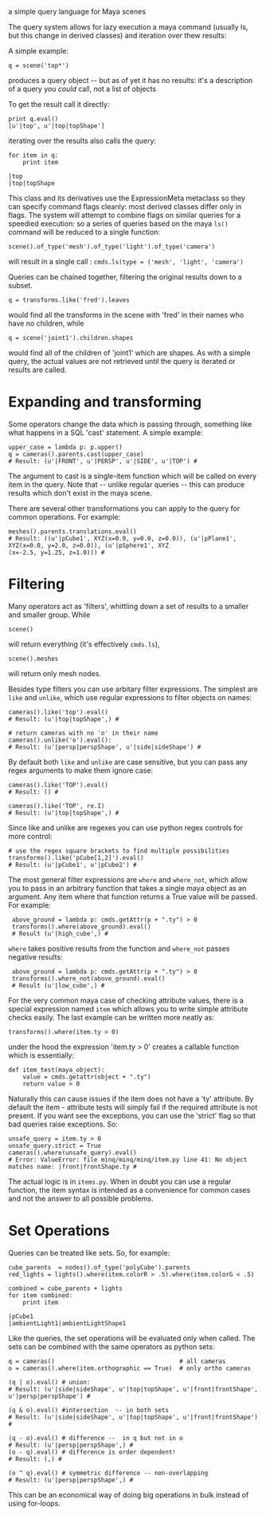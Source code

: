 a simple query language for Maya scenes

The query system allows for lazy execution a maya command (usually ls, but this change in derived classes) and iteration over thew results:

A simple example:

    q = scene('top*')

produces a query object -- but as of yet it has no results: it's a description of a query you _could_ call, not a list of objects

To get the result call it directly:

    print q.eval()
    [u'|top', u'|top|topShape']

iterating over the results also calls the query:

    for item in q:
        print item

    |top
    |top|topShape

This class and its derivatives use the ExpressionMeta metaclass so they can specify command flags cleanly: most derived classes differ only in flags. The system will attempt to combine flags on similar queries for a speedied execution: so a series of queries based on the maya `ls()` command will be reduced to a single function:

    scene().of_type('mesh').of_type('light').of_type('camera') 

will result in a single call : `cmds.ls(type = ('mesh', 'light', 'camera')`

Queries can be chained together, filtering the original results down to a subset. 


    q = transforms.like('fred').leaves

would find all the transforms in the scene with 'fred' in their names who have no children, while

    q = scene('joint1').children.shapes

would find all of the children of 'joint1' which are shapes.  As with a simple query, the actual values are not
retrieved until the query is iterated or results are called.

Expanding and transforming
==========================

Some operators change the data which is passing through, something like what happens in a SQL 'cast' statement.  A 
simple example:

    upper_case = lambda p: p.upper()
    q = cameras().parents.cast(upper_case)
    # Result: (u'|FRONT', u'|PERSP', u'|SIDE', u'|TOP') # 

The argument to cast is a single-item function which will be called on every item in the query.  Note that -- unlike 
regular queries -- this can produce results which don't exist in the maya scene.

There are several other transformations you can apply to the query for common operations.  For example:

    meshes().parents.translations.eval()
    # Result: ((u'|pCube1', XYZ(x=0.0, y=0.0, z=0.0)), (u'|pPlane1', XYZ(x=0.0, y=2.0, z=0.0)), (u'|pSphere1', XYZ
    (x=-2.5, y=1.25, z=1.0))) # 


Filtering
==========

Many operators act as 'filters', whittling down a set of results to a smaller and smaller group.  While

    scene()
   
will return everything (it's effectively `cmds.ls`), 

    scene().meshes
    
will return only mesh nodes.  

Besides type filters you can use arbitary filter expressions. The simplest are `like` and `unlike`, which use regular
 expressions to filter objects on names:
 
    cameras().like('top').eval()
    # Result: (u'|top|topShape',) # 

    # return cameras with no 'o' in their name
    cameras().unlike('o').eval():
    # Result: (u'|persp|perspShape', u'|side|sideShape') # 

By default both `like` and `unlike` are case sensitive, but you can pass any regex arguments to make them ignore case:
    
    cameras().like('TOP').eval()
    # Result: () # 
    
    cameras().like('TOP', re.I)
    # Result: (u'|top|topShape',) # 

Since like and unlike are regexes you can use python regex controls for more control:

    # use the regex square brackets to find multiple possibilities
    transforms().like('pCube[1,2]').eval()
    # Result: (u'|pCube1', u'|pCube2') # 

The most general filter expressions are `where` and `where_not`, which allow you to pass in an arbitrary function 
that takes a single maya object as an argument. Any item where that function returns a True value will be passed.  
For example:

     above_ground = lambda p: cmds.getAttr(p + ".ty") > 0
     transforms().where(above_ground).eval()
     # Result (u'|high_cube',) #
     
`where` takes positive results from the function and `where_not` passes negative results:

     above_ground = lambda p: cmds.getAttr(p + ".ty") > 0
     transforms().where_not(above_ground).eval()
     # Result (u'|low_cube',) #

For the very common maya case of checking attribute values, there is a special expression named `item` which allows 
you to write simple attribute checks easily.  The last example can be written more neatly as:

    transforms().where(item.ty > 0)
    
under the hood the expression 'item.ty > 0' creates a callable function which is essentially:

    def item_test(maya_object):
        value = cmds.getattr(object + ".ty")
        return value > 0
        
Naturally this can cause issues if the item does not have a 'ty' attribute.  By default the item - attribute tests 
will simply fail if the required attribute is not present. If you want see the exceptions, you can use the 'strict' 
flag so that bad queries raise exceptions.  So:

    unsafe_query = item.ty > 0
    unsafe_query.strict = True
    cameras().where(unsafe_query).eval()
    # Error: ValueError: file minq/minq/minq/item.py line 41: No object matches name: |front|frontShape.ty # 

The actual logic is in `items.py`.  When in doubt you can use a regular function, the item syntax is intended as a 
convenience for common cases and not the answer to all possible problems.


Set Operations
===========

Queries can be treated like sets.  So, for example:


    cube_parents  = nodes().of_type('polyCube').parents
    red_lights = lights().where(item.colorR > .5).where(item.colorG < .5)
    
    combined = cube_parents + lights
    for item combined:
        print item
    
    |pCube1
    |ambientLight1|ambientLightShape1
    
Like the queries, the set operations will be evaluated only when called. The sets can be combined with the same 
operators as python sets:

    q = cameras()                                   # all cameras
    o = cameras().where(item.orthographic == True)  # only ortho cameras

    (q | o).eval() # union:
    # Result: (u'|side|sideShape', u'|top|topShape', u'|front|frontShape', u'|persp|perspShape') # 
           
    (q & o).eval() #intersection  -- in both sets
    # Result: (u'|side|sideShape', u'|top|topShape', u'|front|frontShape') # 
    
    (q - o).eval() # difference --  in q but not in o
    # Result: (u'|persp|perspShape',) # 
    (o - q).eval() # difference is order dependent!
    # Result: (,) # 

    (o ^ q).eval() # symmetric difference -- non-overlapping
    # Result: (u'|persp|perspShape',) # 

This can be an economical way of doing big operations in bulk instead of using for-loops.

 
